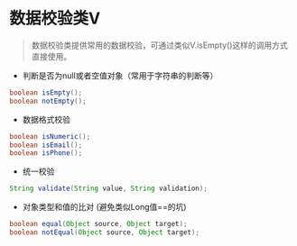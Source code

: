 # 数据校验类V

> 数据校验类提供常用的数据校验，可通过类似V.isEmpty()这样的调用方式直接使用。

* 判断是否为null或者空值对象（常用于字符串的判断等）

```java
boolean isEmpty();
boolean notEmpty();
```

* 数据格式校验

```java
boolean isNumeric();
boolean isEmail();
boolean isPhone();
```
    
* 统一校验

```java
String validate(String value, String validation);
```
        
*   对象类型和值的比对 (避免类似Long值==的坑)

```java
boolean equal(Object source, Object target);
boolean notEqual(Object source, Object target);
```
